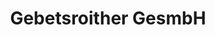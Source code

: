 ---
title: "Gebetsroither GesmbH"
url: /weissenbach-bei-liezen/gebetsroither-gesmbh/
shop: Reisebüro
---